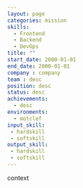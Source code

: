 ```yaml
---
layout: page
categories: mission
skills:
  - Frontend
  - Backend
  - DevOps
title: ""
start_date: 2000-01-01
end_date: 2000-01-01
company : company
team : desc
position: desc 
status: desc
achievements:
  - desc
environments:
  - motclef
input_skill:
 - hardskill
 - softskill
output_skill:
 - hardskill
 - softskill
---
```


context